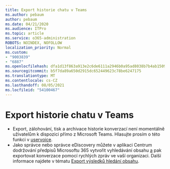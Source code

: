 ```yaml
---
title: Export historie chatu v Teams
ms.author: pebaum
author: pebaum
ms.date: 04/21/2020
ms.audience: ITPro
ms.topic: article
ms.service: o365-administration
ROBOTS: NOINDEX, NOFOLLOW
localization_priority: Normal
ms.custom:
- "9003839"
- "6887"
ms.openlocfilehash: dfa1d13f863a913e2c6de6111a2946b0a95ad8038b7b4ab15091ca3e1271e7a2
ms.sourcegitcommit: b5f7da89a650d2915dc652449623c78be6247175
ms.translationtype: MT
ms.contentlocale: cs-CZ
ms.lasthandoff: 08/05/2021
ms.locfileid: "54100467"
---
```

# <a name="export-chat-history-in-teams"></a>Export historie chatu v Teams

- Export, zálohování, tisk a archivace historie konverzací není momentálně uživatelům k dispozici přímo z Microsoft Teams. Hlasujte prosím o této funkci v [uservoice](https://microsoftteams.uservoice.com/forums/555103-public/suggestions/16982542-backup-export-printing-archive-options?page=2&per_page=20).
- Jako správce nebo správce eDiscovery můžete v aplikaci Centrum dodržování předpisů Microsoftu 365 vytvořit vyhledávání obsahu [a](https://docs.microsoft.com/microsoft-365/compliance/content-search?view=o365-worldwide) pak exportovat konverzace pomocí rychlých zpráv ve vaší organizaci. Další informace najdete v tématu [Export výsledků hledání obsahu](https://docs.microsoft.com/microsoft-365/compliance/export-search-results?view=o365-worldwide).
